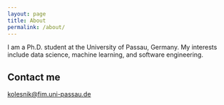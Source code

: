 ```yaml
---
layout: page
title: About
permalink: /about/
---
```


I am a Ph.D. student at the University of Passau, Germany. My interests include data science, machine learning, and software engineering.

## Contact me

[kolesnik@fim.uni-passau.de](mailto:kolesnik@fim.uni-passau.de)
